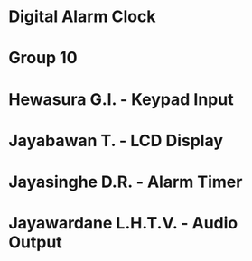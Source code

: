 # Digital Alarm Clock
# Group 10
# Hewasura G.I. - Keypad Input
# Jayabawan T. - LCD Display
# Jayasinghe D.R. - Alarm Timer
# Jayawardane L.H.T.V. - Audio Output
